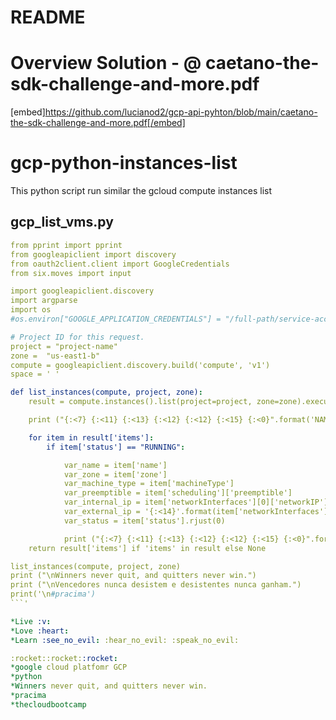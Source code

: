 # README
# Overview Solution - @ caetano-the-sdk-challenge-and-more.pdf
[embed]https://github.com/lucianod2/gcp-api-pyhton/blob/main/caetano-the-sdk-challenge-and-more.pdf[/embed]
# gcp-python-instances-list
This python script run similar the gcloud compute instances list

## gcp_list_vms.py
```yml
from pprint import pprint
from googleapiclient import discovery
from oauth2client.client import GoogleCredentials
from six.moves import input

import googleapiclient.discovery
import argparse
import os
#os.environ["GOOGLE_APPLICATION_CREDENTIALS"] = "/full-path/service-account-key-automation.json"

# Project ID for this request.
project = "project-name"
zone =  "us-east1-b"
compute = googleapiclient.discovery.build('compute', 'v1')
space = ' '

def list_instances(compute, project, zone):
    result = compute.instances().list(project=project, zone=zone).execute()

    print ("{:<7} {:<11} {:<13} {:<12} {:<12} {:<15} {:<0}".format('NAME','ZONE','MACHINE_TYPE','PREEMPTIBLE','INTERNAL_IP','EXTERNAL_IP','STATUS'))

    for item in result['items']:
        if item['status'] == "RUNNING":

            var_name = item['name']
            var_zone = item['zone']
            var_machine_type = item['machineType']
            var_preemptible = item['scheduling']['preemptible']
            var_internal_ip = item['networkInterfaces'][0]['networkIP']
            var_external_ip = '{:<14}'.format(item['networkInterfaces'][0]['accessConfigs'][0]['natIP'])
            var_status = item['status'].rjust(0)

            print ("{:<7} {:<11} {:<13} {:<12} {:<12} {:<15} {:<0}".format(var_name, var_zone.rsplit('/', 1)[-1], var_machine_type.rsplit('/', 1)[-1], str(var_preemptible),var_internal_ip, var_external_ip,var_status))
    return result['items'] if 'items' in result else None

list_instances(compute, project, zone)
print ("\nWinners never quit, and quitters never win.")
print ("\nVencedores nunca desistem e desistentes nunca ganham.")
print('\n#pracima')
```'

*Live :v:
*Love :heart:
*Learn :see_no_evil: :hear_no_evil: :speak_no_evil:

:rocket::rocket::rocket:
*google cloud platfomr GCP
*python
*Winners never quit, and quitters never win.
*pracima 
*thecloudbootcamp
